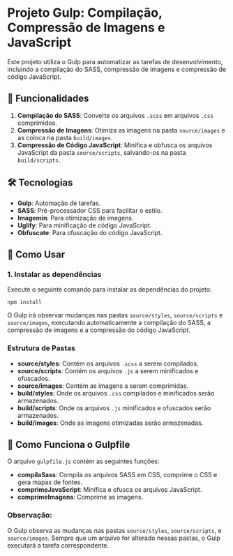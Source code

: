 # Projeto Gulp: Compilação, Compressão de Imagens e JavaScript

Este projeto utiliza o Gulp para automatizar as tarefas de desenvolvimento, incluindo a compilação do SASS, compressão de imagens e compressão de código JavaScript.

## 📌 Funcionalidades

1. **Compilação do SASS**: Converte os arquivos `.scss` em arquivos `.css` comprimidos.
2. **Compressão de Imagens**: Otimiza as imagens na pasta `source/images` e as coloca na pasta `build/images`.
3. **Compressão de Código JavaScript**: Minifica e obfusca os arquivos JavaScript da pasta `source/scripts`, salvando-os na pasta `build/scripts`.

## 🛠️ Tecnologias

- **Gulp**: Automação de tarefas.
- **SASS**: Pré-processador CSS para facilitar o estilo.
- **Imagemin**: Para otimização de imagens.
- **Uglify**: Para minificação de código JavaScript.
- **Obfuscate**: Para ofuscação do código JavaScript.

## 🚀 Como Usar

### 1. Instalar as dependências

Execute o seguinte comando para instalar as dependências do projeto:

`npm install`

O Gulp irá observar mudanças nas pastas `source/styles`, `source/scripts` e `source/images`, executando automaticamente a compilação do SASS, a compressão de imagens e a compressão do código JavaScript.

### Estrutura de Pastas

- **source/styles**: Contém os arquivos `.scss` a serem compilados.
- **source/scripts**: Contém os arquivos `.js` a serem minificados e ofuscados.
- **source/images**: Contém as imagens a serem comprimidas.
- **build/styles**: Onde os arquivos `.css` compilados e minificados serão armazenados.
- **build/scripts**: Onde os arquivos `.js` minificados e ofuscados serão armazenados.
- **build/images**: Onde as imagens otimizadas serão armazenadas.

## 🌿 Como Funciona o Gulpfile

O arquivo `gulpfile.js` contém as seguintes funções:

- **compilaSass**: Compila os arquivos SASS em CSS, comprime o CSS e gera mapas de fontes.
- **comprimeJavaScript**: Minifica e ofusca os arquivos JavaScript.
- **comprimeImagens**: Comprime as imagens.

### Observação:

O Gulp observa as mudanças nas pastas `source/styles`, `source/scripts`, e `source/images`. Sempre que um arquivo for alterado nessas pastas, o Gulp executará a tarefa correspondente.

